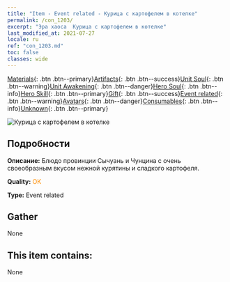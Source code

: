 ```yaml
---
title: "Item - Event related - Курица с картофелем в котелке"
permalink: /con_1203/
excerpt: "Эра хаоса  Курица с картофелем в котелке"
last_modified_at: 2021-07-27
locale: ru
ref: "con_1203.md"
toc: false
classes: wide
---
```

 [Materials](/ItemsRU/){: .btn .btn--primary}[Artifacts](/ItemsRU/Artifacts/){: .btn .btn--success}[Unit Soul](/ItemsRU/UnitSoul/){: .btn .btn--warning}[Unit Awakening](/ItemsRU/UnitAwakening/){: .btn .btn--danger}[Hero Soul](/ItemsRU/HeroSoul/){: .btn .btn--info}[Hero Skill](/ItemsRU/HeroSkill/){: .btn .btn--primary}[Gift](/ItemsRU/Gift/){: .btn .btn--success}[Event related](/ItemsRU/Events/){: .btn .btn--warning}[Avatars](/ItemsRU/Avatars/){: .btn .btn--danger}[Consumables](/ItemsRU/Consumables/){: .btn .btn--info}[Unknown](/ItemsRU/Unknown/){: .btn .btn--primary}

 ![Курица с картофелем в котелке](/images/t/i_81521221.png)

## Подробности
 **Описание:** Блюдо провинции Сычуань и Чунцина с очень своеобразным вкусом нежной курятины и сладкого картофеля.

 **Quality:** <span style="color: #FF8C00">OK</span>

 **Type:** Event related

## Gather

  None

## This item contains:

  None

